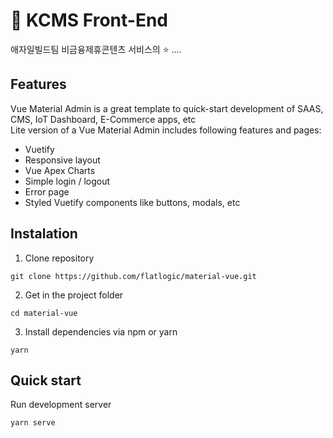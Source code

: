 # 🤘 KCMS Front-End

애자일빌드팀 비금융제휴콘텐츠 서비스의 ⭐️ ....

## Features

Vue Material Admin is a great template to quick-start development of SAAS, CMS, IoT Dashboard, E-Commerce apps, etc  
Lite version of a Vue Material Admin includes following features and pages:

* Vuetify
* Responsive layout
* Vue Apex Charts
* Simple login / logout 
* Error page
* Styled Vuetify components like buttons, modals, etc

## Instalation 

1. Clone repository
```shell
git clone https://github.com/flatlogic/material-vue.git
```
2. Get in the project folder
```shell
cd material-vue
```
3. Install dependencies via npm or yarn
```shell
yarn
```

## Quick start
Run development server
```shell
yarn serve
```

